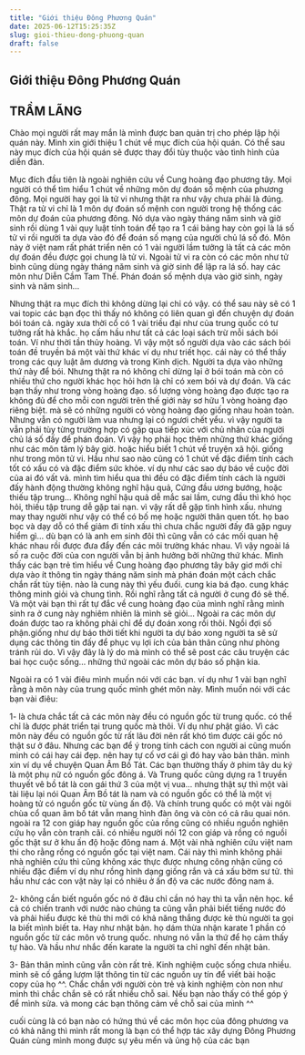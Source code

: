 ```yaml
---
title: "Giới thiệu Đông Phương Quán"
date: 2025-06-12T15:25:35Z
slug: gioi-thieu-dong-phuong-quan
draft: false
---
```


## Giới thiệu Đông Phương Quán

## TRẦM LÃNG

Chào mọi người  rất may mắn là mình được ban quản trị cho phép lập hội quán này. Mình xin giới thiệu 1 chút về mục đích của hội quán. Có thể sau này mục đích của hội quán sẽ được thay đổi tùy thuộc vào tình hình của diễn đàn.
 
 Mục đích đầu tiên là ngoài nghiên cứu về Cung hoàng đạo phương tây. Mọi người có thể tìm hiểu 1 chút về những môn dự đoán số mệnh của phương đông. Mọi người hay gọi là tử vi nhưng thật ra như vậy chưa phải là đúng. Thật ra tử vi chỉ là 1 môn dự đoán số mệnh con người trong hệ thống các môn dự đoán của phương đông. Nó dựa vào ngày tháng năm sinh và giờ sinh rồi dùng 1 vài quy luật tính toán để tạo ra 1 cái bảng hay còn gọi là lá số tử vi rồi người ta dựa vào đó để đoán số mạng của người chủ lá số đó. Môn này ở việt nam rất phát triển nên có 1 vài người lầm tưởng là tất cả các môn dự đoán đều được gọi chung là tử vi. Ngoài tử vi ra còn có các môn như tử bình cũng dùng ngày tháng năm sinh và giờ sinh để lập ra lá số. hay các môn như Diễn Cầm Tam Thế. Phán đoán số mệnh dựa vào giờ sinh, ngày sinh và năm sinh…
 
 Nhưng thật ra mục đích thì không dừng lại chỉ có vậy. có thể sau này sẽ có 1 vai topic các bạn đọc thì thấy nó không có liên quan gì đến chuyện dự đoán bói toán cả. ngày xưa thời cổ có 1 vài triều đại như của trung quốc có tư tưởng rất hà khắc. họ cấm hầu như tất cả các loại sách trừ mỗi sách bói toán. Ví như thời tần thủy hoàng. Vì vậy một số người dựa vào các sách bói toán đề truyền bá một vài thứ khác ví dụ như triết học. cái này có thể thấy trong các quy luật âm dương và trong Kinh dịch. Người ta dựa vào những thứ này để bói. Nhưng thật ra nó không chỉ dừng lại ở bói toán mà còn có nhiều thứ cho người khác học hỏi hơn là chỉ có xem bói và dự đoán. Và các bạn thấy như trong vòng hoàng đạo. số lượng vòng hoàng đạo được tạo ra không đủ để cho mỗi con người trên thế giới này sơ hữu 1 vòng hoàng đạo riêng biệt. mà sẽ có những người có vòng hoàng đạo giống nhau hoàn toàn. Nhưng vẫn có người làm vua nhưng lại có ngươi chết yểu. vì vậy người ta vẫn phải tùy từng trường hợp có gặp qua tiếp xúc với chủ nhân của người chủ lá số đấy để phán đoán.
 Vì vậy họ phải học thêm những thứ khác giống như các môn tâm lý bây giờ. hoặc hiểu biết 1 chút về truyện xã hội. giống như trong môn tử vi. Hầu như sao nào cũng có 1 chút về đặc điểm tính cách tốt có xấu có và đặc điểm sức khỏe. ví dụ như các sao dự báo về cuộc đời của ai đó vất vả. mình tìm hiểu qua thì đều có đặc điểm tính cách là người đấy hành động thường không nghĩ hậu quả, Cứng đầu ương bướng, hoặc thiếu tập trung… Không nghĩ hậu quả dễ mắc sai lầm, cưng đầu thì khó học hỏi, thiếu tập trung dễ gặp tai nạn. vì vậy rất dễ gặp tình hình xấu. nhưng may thay người như vậy có thể có bố mẹ hoặc người thân quen tốt. họ bao bọc và dạy dỗ có thể giảm đi tính xấu thì chưa chắc người đấy đã gặp nguy hiểm gì… dù bạn có là anh em sinh đôi thì cũng vẫn có các mối quan hệ khác nhau rồi được đưa đẩy đến các môi trường khác nhau. Vì vậy ngoài lá số ra cuộc đời của con người vẫn bị ảnh hưởng bởi những thứ khác. Mình thấy các bạn trẻ tìm hiểu về Cung hoàng đạo phương tây bây giơ mới chỉ dựa vào ít thông tin ngày tháng năm sinh mà phán đoán một cách chắc chắn rất tùy tiện. nào là cung này thì yếu đuối. cung kia bá đạo. cung khác thông minh giỏi và chung tình. Rồi nghĩ rằng tất cả người ở cung đó sẽ thế. Và một vài bạn thì rất tự đắc về cung hoàng đạo của mình nghĩ rằng mình sinh ra ở cung này nghiêm nhiên là mình sẽ giỏi…
 Ngoài ra các môn dự đoán được tao ra không phải chỉ để dự đoán xong rồi thôi. Ngồi đợi số phận.giống như dự báo thời tiết khi người ta dự báo xong người ta sẽ sử dụng các thông tin đấy để phục vụ lợi ích của bản thân cũng như phòng tránh rủi do. Vì vậy đây là lý do mà mình có thể sẽ post các câu truyện các bai học cuộc sống… những thứ ngoài các môn dự báo số phận kia.
 
 Ngoài ra có 1 vài điêu mình muốn nói với các bạn. ví dụ như 1 vài bạn nghĩ rằng à môn này của trung quốc mình ghét môn này. Mình muốn nói với các bạn vài điêu:
 
 1- là chưa chắc tất cả các môn này đều có nguồn gốc từ trung quốc. có thể chỉ là được phát triển tại trung quốc mà thôi. Ví dụ như phật giáo. Vì các môn này đều có nguồn gốc từ rất lâu đời nên rất khó tìm được cái gốc nó thật sư ở đâu. Nhưng các bạn để ý trong tính cách con người ai cũng muốn mình có cái hay cái đẹp. nên hay tự cố vơ cái gì đó hay vào bản thân. mình xin ví dụ về chuyện Quan Âm Bồ Tát. Các bạn thường thấy ở phim tây du ký là một phụ nữ có nguồn gốc đông á. Và Trung quốc cũng dựng ra 1 truyền thuyết vê bồ tát là con gái thứ 3 của một vị vua… nhưng thật sự thì một vài tài liệu lại nói Quan Âm Bồ tát là nam và có nguồn gốc có thể là một vị hoàng tử có nguồn gốc từ vùng ấn độ. Và chính trung quốc có một vài ngôi chùa cổ quan âm bồ tát vẫn mang hình đàn ông và còn có cả râu quai nón. ngoài ra 12 con giáp hay nguồn gốc của rồng cũng có nhiều nguồn nghiên cứu họ vẫn còn tranh cãi. có nhiều người nói 12 con giáp và rồng có nguồi gốc thật sư ở khu ấn độ hoặc đông nam á. Một vài nhà nghiên cứu việt nam thi cho rằng rồng có nguồn gốc tại việt nam. Cái này thì mình không phải nhà nghiên cứu thì cũng không xác thực được nhưng công nhận cũng có nhiều đặc điểm ví dụ như rồng hình dạng giống rắn và cá xấu bờm sư tử. thì hầu như các con vật này lại có nhiêu ở ấn độ va các nước đông nam á.
 
2-  không cần biết nguồn gốc nó ở đâu chỉ cần nó hay thì ta vẫn nên học. kể cả có chiến tranh với nước nào chúng ta cũng vẫn phải biết tiếng nước đó và phải hiểu được kẻ thù thi mới có khả năng thắng được kẻ thù người ta gọi la biết mình biết ta. Hay như nhật bản. họ dám thừa nhận karate 1 phần có nguồn gốc từ các môn võ trung quốc. nhưng nó vẫn la thứ để họ cảm thấy tự hào. Và hầu như nhắc đến karate la người ta chỉ nghĩ đến nhật bản.
 
3- Bản thân mình cũng vẫn còn rất trẻ. Kinh nghiệm cuộc sống chưa nhiều. mình sẽ cố gắng lượm lặt thông tin từ các nguồn uy tín để viết bài hoặc copy của họ ^^. Chắc chắn với người còn trẻ và kinh nghiệm còn non như mình thì chắc chắn sẽ có rất nhiều chỗ sai. Nếu bạn nào thấy có thể góp ý để mình sửa. và mong các bạn thông cảm về chỗ sai của mình ^^
 
 cuối cùng là có bạn nào có hứng thú về các môn học của đông phương va có khả năng thì mình rất mong là bạn có thể hợp tác xây dựng Đông Phương Quán cùng mình  mong được sự yêu mến và ủng hộ của các bạn